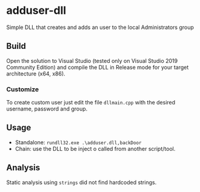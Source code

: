 # adduser-dll
Simple DLL that creates and adds an user to the local Administrators group

## Build

Open the solution to Visual Studio (tested only on Visual Studio 2019 Community Edition) and compile the DLL in Release mode for your target architecture (x64, x86).

### Customize

To create custom user just edit the file `dllmain.cpp` with the desired username, password and group.

## Usage

* Standalone: `rundll32.exe .\adduser.dll,backDoor`
* Chain: use the DLL to be inject o called from another script/tool.

## Analysis

Static analysis using `strings` did not find hardcoded strings.
